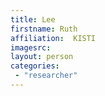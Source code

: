 ```yaml
---
title: Lee
firstname: Ruth
affiliation:  KISTI
imagesrc: 
layout: person
categories:
 - "researcher"
---
```


